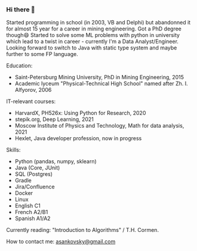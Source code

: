 ### Hi there 👋
Started programming in school (in 2003, VB and Delphi) but abandonned it for almost 15 year for a career in mining engineering. Got a PhD degree though😄
Started to solve some ML problems with python in university which lead to a twist in career - currently I'm a Data Analyst/Engineer. Looking forward to switch to Java with static type system and maybe further to some FP language.

Education:
- Saint-Petersburg Mining University, PhD in Mining Engineering, 2015
- Academic lyceum "Physical-Technical High School" named after Zh. I. Alfyorov, 2006

IT-relevant courses:
- HarvardX, PH526x: Using Python for Research, 2020
- stepik.org, Deep Learning, 2021
- Moscow Institute of Physics and Technology, Math for data analysis, 2021
- Hexlet, Java developer profession, now in progress

Skills:
- Python (pandas, numpy, sklearn)
- Java (Core, JUnit)
- SQL (Postgres)
- Gradle
- Jira/Confluence
- Docker
- Linux
- English C1
- French A2/B1
- Spanish A1/A2

Currently reading: "Introduction to Algorithms" / T.H. Cormen.

How to contact me: asankovsky@gmail.com
<!--
**Salevol/Salevol** is a ✨ _special_ ✨ repository because its `README.md` (this file) appears on your GitHub profile.

Here are some ideas to get you started:

- 🔭 I’m currently working on ...
- 🌱 I’m currently learning ...
- 👯 I’m looking to collaborate on ...
- 🤔 I’m looking for help with ...
- 💬 Ask me about ...
- 📫 How to reach me: ...
- 😄 Pronouns: ...
- ⚡ Fun fact: ...
-->
